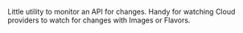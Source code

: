 Little utility to monitor an API for changes.  Handy for watching Cloud
providers to watch for changes with Images or Flavors.
